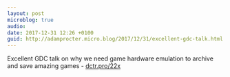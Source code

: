```yaml
---
layout: post
microblog: true
audio: 
date: 2017-12-31 12:26 +0100
guid: http://adamprocter.micro.blog/2017/12/31/excellent-gdc-talk.html
---
```

Excellent GDC talk on why we need game hardware emulation to archive and save amazing games - [dctr.pro/22x](http://dctr.pro/22x)
